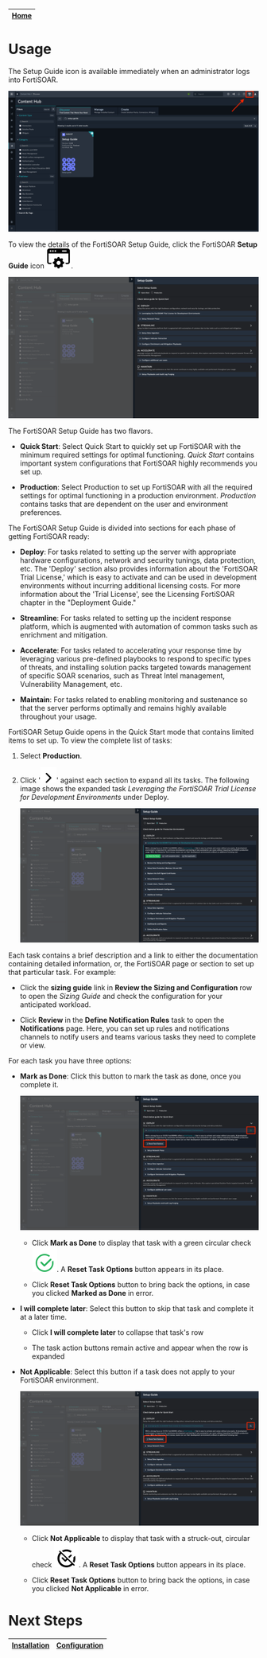 | [Home](../README.md) |
|----------------------|

# Usage

The Setup Guide icon is available immediately when an administrator logs into FortiSOAR.

![Setup Guide on logging into FSR](./res/setup-guide-launch-point.png)

To view the details of the FortiSOAR Setup Guide, click the FortiSOAR **Setup Guide** icon ![](./res/icon-setup-guide.svg).

![Quick Start view of the Setup guide](./res/setup-guide.png)

The FortiSOAR Setup Guide has two flavors.

- **Quick Start**: Select Quick Start to quickly set up FortiSOAR with the minimum required settings for optimal functioning. *Quick Start* contains important system configurations that FortiSOAR highly recommends you set up.

- **Production**: Select Production to set up FortiSOAR with all the required settings for optimal functioning in a production environment. *Production* contains tasks that are dependent on the user and environment preferences.

The FortiSOAR Setup Guide is divided into sections for each phase of getting FortiSOAR ready:

- **Deploy**: For tasks related to setting up the server with appropriate hardware configurations, network and security tunings, data protection, etc. The 'Deploy' section also provides information about the 'FortiSOAR Trial License,' which is easy to activate and can be used in development environments without incurring additional licensing costs. For more information about the 'Trial License', see the Licensing FortiSOAR chapter in the "Deployment Guide."

- **Streamline**: For tasks related to setting up the incident response platform, which is augmented with automation of common tasks such as enrichment and mitigation.

- **Accelerate**: For tasks related to accelerating your response time by leveraging various pre-defined playbooks to respond to specific types of threats, and installing solution packs targeted towards management of specific SOAR scenarios, such as Threat Intel management, Vulnerability Management, etc.

- **Maintain**: For tasks related to enabling monitoring and sustenance so that the server performs optimally and remains highly available throughout your usage.

FortiSOAR Setup Guide opens in the Quick Start mode that contains limited items to set up. To view the complete list of tasks:

1. Select **Production**.

2. Click '![right icon](./res/icon-chevron-right.svg)' against each section to expand all its tasks. The following image shows the expanded task *Leveraging the FortiSOAR Trial License for Development Environments* under Deploy.

    ![Setup Guide - Production tasks and details for the Deploy task](./res/setup-guide-expanded.png)

Each task contains a brief description and a link to either the documentation containing detailed information, or, the FortiSOAR page or section to set up that particular task. For example:

- Click the **sizing guide** link in **Review the Sizing and Configuration** row to open the *Sizing Guide* and check the configuration for your anticipated workload. 

- Click **Review** in the **Define Notification Rules** task to open the **Notifications** page. Here, you can set up rules and notifications channels to notify users and teams various tasks they need to complete or view.

For each task you have three options:

- **Mark as Done**: Click this button to mark the task as done, once you complete it.

    ![](./res/setup-guide-done.png)

    - Click **Mark as Done** to display that task with a green circular check ![icon green check](./res/icon-mark-as-done.svg). A **Reset Task Options** button appears in its place.

    - Click **Reset Task Options** button to bring back the options, in case you clicked **Marked as Done** in error.

- **I will complete later**: Select this button to skip that task and complete it at a later time.

    - Click **I will complete later** to collapse that task's row

    - The task action buttons remain active and appear when the row is expanded

- **Not Applicable**: Select this button if a task does not apply to your FortiSOAR environment.

    ![](./res/setup-guide-na.png)

    - Click **Not Applicable** to display that task with a struck-out, circular check ![icon not applicable](./res/icon-not-applicable.svg). A **Reset Task Options** button appears in its place.

    - Click **Reset Task Options** button to bring back the options, in case you clicked **Not Applicable** in error.

# Next Steps

| [Installation](./setup.md#installation) | [Configuration](./setup.md#configuration) |
|-----------------------------------------|-------------------------------------------|
